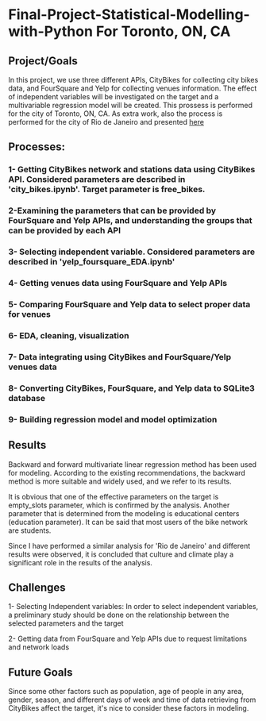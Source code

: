 # Final-Project-Statistical-Modelling-with-Python For Toronto, ON, CA

## Project/Goals
In this project, we use three different APIs, CityBikes for collecting city bikes data, and FourSquare and Yelp for collecting venues information. The effect of independent variables will be investigated on the target and a multivariable regression model will be created. 
This prossess is performed for the city of Toronto, ON, CA. As extra work, also the process is performed for the city of Rio de Janeiro and presented [here](https://github.com/SalvaSamimi/Project-2-Statistical-Modelling-with-Python-Rio-de-Janeiro.git/) 



## Processes:
### 1- Getting CityBikes network and stations data using CityBikes API. Considered parameters are described in 'city_bikes.ipynb'. Target parameter is free_bikes.

### 2-Examining the parameters that can be provided by FourSquare and Yelp APIs, and understanding the groups that can be provided by each API

### 3- Selecting independent variable. Considered parameters are described in 'yelp_foursquare_EDA.ipynb'

### 4- Getting venues data using FourSquare and Yelp APIs

### 5- Comparing FourSquare and Yelp data to select proper data for venues

### 6- EDA, cleaning, visualization

### 7- Data integrating using CityBikes and FourSquare/Yelp venues data

### 8- Converting CityBikes, FourSquare, and Yelp data to SQLite3 database

### 9- Building regression model and model optimization


## Results
Backward and forward multivariate linear regression method has been used for modeling. According to the existing recommendations, the backward method is more suitable and widely used, and we refer to its results.

It is obvious that one of the effective parameters on the target is empty_slots parameter, which is confirmed by the analysis. Another parameter that is determined from the modeling is educational centers (education parameter). It can be said that most users of the bike network are students.

Since I have performed a similar analysis for 'Rio de Janeiro' and different results were observed, it is concluded that culture and climate play a significant role in the results of the analysis.


## Challenges 
1- Selecting Independent variables: In order to select independent variables, a preliminary study should be done on the relationship between the selected parameters and the target

2- Getting data from FourSquare and Yelp APIs due to request limitations and network loads


## Future Goals
Since some other factors such as population, age of people in any area, gender, season, and different days of week and time of data retrieving from CityBikes affect the target, it's nice to consider these factors in modeling.


